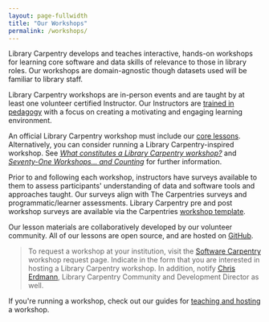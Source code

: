 ```yaml
---
layout: page-fullwidth
title: "Our Workshops"
permalink: /workshops/
---
```


Library Carpentry develops and teaches interactive, hands-on workshops for learning core software and data skills of relevance to those in library roles. Our workshops are domain-agnostic though datasets used will be familiar to library staff. 

Library Carpentry workshops are in-person events and are taught by at least one volunteer certified Instructor. Our Instructors are [trained in pedagogy](http://carpentries.github.io/instructor-training/) with a focus on creating a motivating and engaging learning environment. 

An official Library Carpentry workshop must include our [core lessons](https://librarycarpentry.github.io/test/lessons/). Alternatively, you can consider running a Library Carpentry-inspired workshop. See _[What constitutes a Library Carpentry workshop?](https://librarycarpentry.org/blog/2018/08/07/what-is-a-workshop/)_ and _[Seventy-One Workshops... and Counting](https://librarycarpentry.org/blog/2018/08/01/seventy-one-and-counting/)_ for further information.

Prior to and following each workshop, instructors have surveys available to them to assess participants' understanding of data and software tools and approaches taught. Our surveys align with The Carpentries surveys and programmatic/learner assessments. Library Carpentry pre and post workshop surveys are available via the Carpentries [workshop template](https://github.com/carpentries/workshop-template).

Our lesson materials are collaboratively developed by our volunteer community. All of our lessons are open source, and are hosted on [GitHub](https://github.com/librarycarpentry). 

>To request a workshop at your institution, visit the [Software Carpentry](https://software-carpentry.org/workshops/request/) workshop request page. Indicate in the form that you are interested in hosting a Library Carpentry workshop. In addition, notify [Chris Erdmann](mailton:chris@carpentries.org), Library Carpentry Community and Development Director as well.

If you're running a workshop, check out our guides for [teaching and hosting](https://docs.carpentries.org/topic_folders/hosts_instructors/index.html) a workshop. 
  
